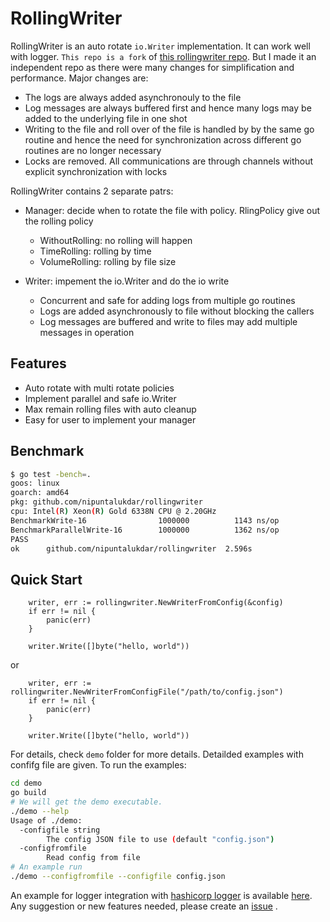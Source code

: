 # RollingWriter 
RollingWriter is an auto rotate `io.Writer` implementation. It can work well with logger.
`This repo is a fork` of [this rollingwriter repo](https://github.com/arthurkiller/rollingwriter). But I made it an independent repo as there were many changes for simplification and performance. Major changes are:
* The logs are always added asynchronouly to the file
* Log messages are always buffered first and hence many logs may be added to the underlying file in one shot
* Writing to the file and roll over of the file is handled by by the same go routine and hence the need for synchronization across different go routines are no longer necessary
* Locks are removed. All communications are through channels without explicit synchronization with locks

RollingWriter contains 2 separate patrs:
* Manager: decide when to rotate the file with policy. RlingPolicy give out the rolling policy
    * WithoutRolling: no rolling will happen
    * TimeRolling: rolling by time
    * VolumeRolling: rolling by file size

* Writer: impement the io.Writer and do the io write
    * Concurrent and safe for adding logs from multiple go routines
    * Logs are added asynchronously to file without blocking the callers
    * Log messages are buffered and write to files may add multiple messages in operation 

## Features
* Auto rotate with multi rotate policies
* Implement parallel and safe io.Writer
* Max remain rolling files with auto cleanup
* Easy for user to implement your manager

## Benchmark
```bash
$ go test -bench=.
goos: linux
goarch: amd64
pkg: github.com/nipuntalukdar/rollingwriter
cpu: Intel(R) Xeon(R) Gold 6338N CPU @ 2.20GHz
BenchmarkWrite-16            	 1000000	      1143 ns/op	       1 B/op	       0 allocs/op
BenchmarkParallelWrite-16    	 1000000	      1362 ns/op	       1 B/op	       0 allocs/op
PASS
ok  	github.com/nipuntalukdar/rollingwriter	2.596s

```

## Quick Start
```golang
	writer, err := rollingwriter.NewWriterFromConfig(&config)
	if err != nil {
		panic(err)
	}

	writer.Write([]byte("hello, world"))
```
or 
```golang
	writer, err := rollingwriter.NewWriterFromConfigFile("/path/to/config.json")
	if err != nil {
		panic(err)
	}

	writer.Write([]byte("hello, world"))
```
For details, check `demo` folder for more details. 
Detailded examples with confifg file are given.
To run the examples:
```bash
cd demo
go build
# We will get the demo executable.
./demo --help
Usage of ./demo:
  -configfile string
    	The config JSON file to use (default "config.json")
  -configfromfile
    	Read config from file
# An example run
./demo --configfromfile --configfile config.json

```
An example for logger integration with [hashicorp logger](https://github.com/hashicorp/go-hclog) is available [here](https://github.com/nipuntalukdar/NipunTalukdarExamples/tree/master/go/logrolling).
Any suggestion or new features needed, please create an [issue](https://github.com/nipuntalukdar/rollingWriter/issues/new) .
